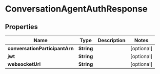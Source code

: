 
# ConversationAgentAuthResponse

## Properties
Name | Type | Description | Notes
------------ | ------------- | ------------- | -------------
**conversationParticipantArn** | **String** |  |  [optional]
**jwt** | **String** |  |  [optional]
**websocketUrl** | **String** |  |  [optional]




